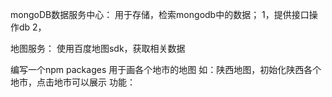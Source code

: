 mongoDB数据服务中心：
用于存储，检索mongodb中的数据；
1，提供接口操作db
2，



地图服务：
使用百度地图sdk，获取相关数据

编写一个npm packages 用于画各个地市的地图 
如：陕西地图，初始化陕西各个地市，点击地市可以展示
功能：